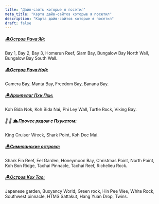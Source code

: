 ```yaml
---
title: "Дайв-сайты которые я посетил"
meta_title: "Карта дайв-сайтов которые я посетил"
description: "Карта дайв-сайтов которые я посетил"
draft: false
---
```


##### [🏝️Остров Рача Яй:](https://www.google.com/maps/d/viewer?mid=1ouGVolaV2-RJxb5CFfh1GM77QRu6EZo&ll=7.603491027203231%2C98.36887960061125&z=15)
Bay 1, Bay 2, Bay 3, Homerun Reef, Siam Bay, Bungalow Bay North Wall, Bungalow Bay South Wall.

##### [🏝️Остров Рача Ной:](https://www.google.com/maps/d/viewer?mid=1ouGVolaV2-RJxb5CFfh1GM77QRu6EZo&ll=7.489416744472929%2C98.32081744936083&z=14)
Camera Bay, Manta Bay, Freedom Bay, Banana Bay.

##### [🏝️Архипелаг Пхи Пхи️:](https://www.google.com/maps/d/viewer?mid=1ouGVolaV2-RJxb5CFfh1GM77QRu6EZo&ll=7.6760196318337925%2C98.77033837148025&z=14)
Koh Bida Nok, Koh Bida Nai, Phi Ley Wall, Turtle Rock, Viking Bay.

##### [🦈 🤿 🛳️ Прочее рядом с Пхукетом:](https://www.google.com/maps/d/viewer?mid=1ouGVolaV2-RJxb5CFfh1GM77QRu6EZo&ll=7.784551331317025%2C98.58718051278754&z=13)
King Cruiser Wreck, Shark Point, Koh Doc Mai.

##### [🏝Симиланские острова:](https://www.google.com/maps/d/u/0/viewer?mid=1ouGVolaV2-RJxb5CFfh1GM77QRu6EZo&ll=8.880722302181892%2C97.97832576162062&z=10)
Shark Fin Reef, Eel Garden, Honeymoon Bay, Christmas Point, North Point, Koh Bon Ridge, Tachai Pinnacle, Tachai Reef, Richelieu Rock.

##### [🏝Остров Кох Тао:](https://www.google.com/maps/d/viewer?mid=1ouGVolaV2-RJxb5CFfh1GM77QRu6EZo&ll=10.064561556374397%2C99.82568724548506&z=13)
Japanese garden, Buoyancy World, Green rock, Hin Pee Wee, White Rock, Southwest pinnacle, HTMS Sattakut, Hang Yuan Drop, Twins.

